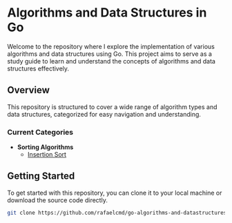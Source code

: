 # Algorithms and Data Structures in Go

Welcome to the repository where I explore the implementation of various algorithms and data structures using Go. This project aims to serve as a study guide to learn and understand the concepts of algorithms and data structures effectively.

## Overview

This repository is structured to cover a wide range of algorithm types and data structures, categorized for easy navigation and understanding.

### Current Categories

- **Sorting Algorithms**
    - [Insertion Sort](/sorting/insertion_sort.go)

## Getting Started

To get started with this repository, you can clone it to your local machine or download the source code directly.

```bash
git clone https://github.com/rafaelcmd/go-algorithms-and-datastructures.git
